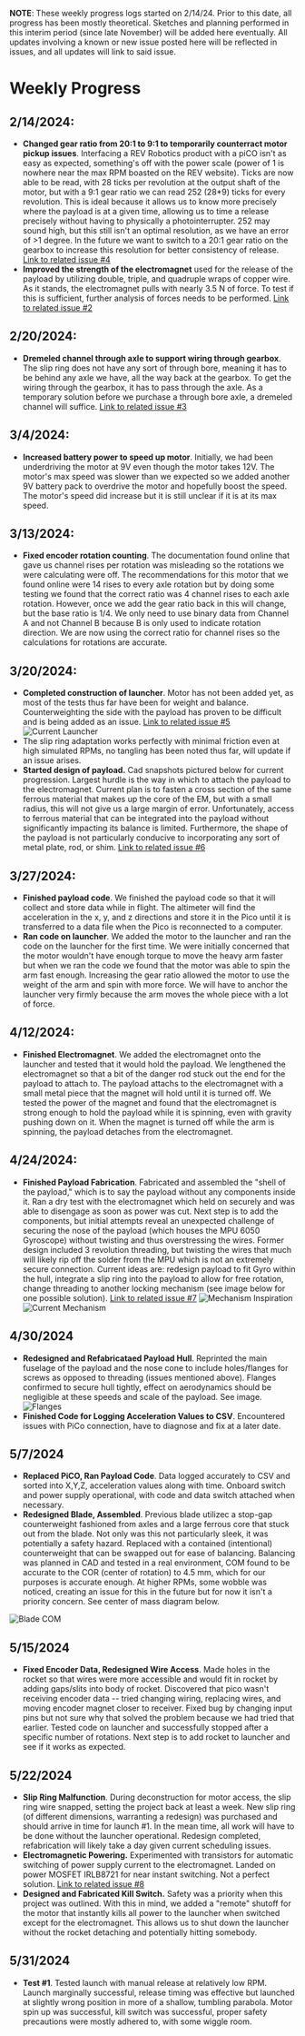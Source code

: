 **NOTE**: These weekly progress logs started on 2/14/24. Prior to this date, all progress has been mostly theoretical. Sketches and planning performed in this interim period (since late November) will be added here eventually. All updates involving a known or new issue posted here will be reflected in issues, and all updates will link to said issue.
# Weekly Progress
## 2/14/2024: 
* **Changed gear ratio from 20:1 to 9:1 to temporarily counterract motor pickup issues**. Interfacing a REV Robotics product with a piCO isn't as easy as expected, something's off with the power scale (power of 1 is nowhere near the max RPM boasted on the REV website). Ticks are now able to be read, with 28 ticks per revolution at the output shaft of the motor, but with a 9:1 gear ratio we can read 252 (28*9) ticks for every revolution. This is ideal because it allows us to know more precisely where the payload is at a given time, allowing us to time a release precisely without having to physically a photointerrupter. 252 may sound high, but this still isn't an optimal resolution, as we have an error of >1 degree. In the future we want to switch to a 20:1 gear ratio on the gearbox to increase this resolution for better consistency of release. [Link to related issue #4](https://github.com/GDamiani2927/Conklin-Damiani-PITS/issues/4)
* **Improved the strength of the electromagnet** used for the release of the payload by utilizing double, triple, and quadruple wraps of copper wire. As it stands, the electromagnet pulls with nearly 3.5 N of force. To test if this is sufficient, further analysis of forces needs to be performed. [Link to related issue #2](https://github.com/GDamiani2927/Conklin-Damiani-PITS/issues/2)
## 2/20/2024: 
* **Dremeled channel through axle to support wiring through gearbox**. The slip ring does not have any sort of through bore, meaning it has to be behind any axle we have, all the way back at the gearbox. To get the wiring through the gearbox, it has to pass through the axle. As a temporary solution before we purchase a through bore axle, a dremeled channel will suffice. [Link to related issue #3](https://github.com/GDamiani2927/Conklin-Damiani-PITS/issues/3)

## 3/4/2024:
* **Increased battery power to speed up motor**. Initially, we had been underdriving the motor at 9V even though the motor takes 12V. The motor's max speed was slower than we expected so we added another 9V battery pack to overdrive the motor and hopefully boost the speed. The motor's speed did increase but it is still unclear if it is at its max speed. 

## 3/13/2024:
* **Fixed encoder rotation counting**. The documentation found online that gave us channel rises per rotation was misleading so the rotations we were calculating were off. The recommendations for this motor that we found online were 14 rises to every axle rotation but by doing some testing we found that the correct ratio was 4 channel rises to each axle rotation. However, once we add the gear ratio back in this will change, but the base ratio is 1/4. We only need to use binary data from Channel A and not Channel B because B is only used to indicate rotation direction. We are now using the correct ratio for channel rises so the calculations for rotations are accurate.

## 3/20/2024:
* **Completed construction of launcher**. Motor has not been added yet, as most of the tests thus far have been for weight and balance. Counterweighting the side with the payload has proven to be difficult and is being added as an issue. [Link to related issue #5](https://github.com/GDamiani2927/Conklin-Damiani-PITS/issues/3)
![Current Launcher](https://github.com/GDamiani2927/Conklin-Damiani-PITS/blob/main/images/Launcher_Assembly.png)
* The slip ring adaptation works perfectly with minimal friction even at high simulated RPMs, no tangling has been noted thus far, will update if an issue arises.
* **Started design of payload.** Cad snapshots pictured below for current progression. Largest hurdle is the way in which to attach the payload to the electromagnet. Current plan is to fasten a cross section of the same ferrous material that makes up the core of the EM, but with a small radius, this will not give us a large margin of error. Unfortunately, access to ferrous material that can be integrated into the payload without significantly impacting its balance is limited. Furthermore, the shape of the payload is not particularly conducive to incorporating any sort of metal plate, rod, or shim. [Link to related issue #6](https://github.com/GDamiani2927/Conklin-Damiani-PITS/issues/6)

## 3/27/2024:
* **Finished payload code**. We finished the payload code so that it will collect and store data while in flight. The altimeter will find the acceleration in the x, y, and z directions and store it in the Pico until it is transferred to a data file when the Pico is reconnected to a computer.
* **Ran code on launcher**. We added the motor to the launcher and ran the code on the launcher for the first time. We were initially concerned that the motor wouldn't have enough torque to move the heavy arm faster but when we ran the code we found that the motor was able to spin the arm fast enough. Increasing the gear ratio allowed the motor to use the weight of the arm and spin with more force. We will have to anchor the launcher very firmly because the arm moves the whole piece with a lot of force.

## 4/12/2024:
* **Finished Electromagnet**. We added the electromagnet onto the launcher and tested that it would hold the payload. We lengthened the electromagnet so that a bit of the danger rod stuck out the end for the payload to attach to. The payload attachs to the electromagnet with a small metal piece that the magnet will hold until it is turned off. We tested the power of the magnet and found that the electromagnet is strong enough to hold the payload while it is spinning, even with gravity pushing down on it. When the magnet is turned off while the arm is spinning, the payload detaches from the electromagnet.

## 4/24/2024:
* **Finished Payload Fabrication**. Fabricated and assembled the "shell of the payload," which is to say the payload without any components inside it. Ran a dry test with the electromagnet which held on securely and was able to disengage as soon as power was cut. Next step is to add the components, but initial attempts reveal an unexpected challenge of securing the nose of the payload (which houses the MPU 6050 Gyroscope) without twisting and thus overstressing the wires. Former design included 3 revolution threading, but twisting the wires that much will likely rip off the solder from the MPU which is not an extremely secure connection. Current ideas are: redesign payload to fit Gyro within the hull, integrate a slip ring into the payload to allow for free rotation, change threading to another locking mechanism (see image below for one possible solution). [Link to related issue #7](https://github.com/GDamiani2927/Conklin-Damiani-PITS/issues/7)
![Mechanism Inspiration](https://github.com/GDamiani2927/Conklin-Damiani-PITS/blob/main/images/locking_mech.png)
![Current Mechanism](https://github.com/GDamiani2927/Conklin-Damiani-PITS/blob/main/images/Payload.png)

## 4/30/2024
* **Redesigned and Refabricataed Payload Hull**. Reprinted the main fuselage of the payload and the nose cone to include holes/flanges for screws as opposed to threading (issues mentioned above). Flanges confirmed to secure hull tightly, effect on aerodynamics should be negligible at these speeds and scale of the payload. See image.
![Flanges](https://github.com/GDamiani2927/Conklin-Damiani-PITS/blob/main/images/Casing.png)
* **Finished Code for Logging Acceleration Values to CSV**. Encountered issues with PiCo connection, have to diagnose and fix at a later date.

## 5/7/2024
* **Replaced PiCO, Ran Payload Code**. Data logged accurately to CSV and sorted into X,Y,Z, acceleration values along with time. Onboard switch and power supply operational, with code and data switch attached when necessary.
* **Redesigned Blade, Assembled**. Previous blade utilizec a stop-gap counterweight fashioned from axles and a large ferrous core that stuck out from the blade. Not only was this not particularly sleek, it was potentially a safety hazard. Replaced with a contained (intentional) counterweight that can be swapped out for ease of balancing. Balancing was planned in CAD and tested in a real environment, COM found to be accurate to the COR (center of rotation) to 4.5 mm, which for our purposes is accurate enough. At higher RPMs, some wobble was noticed, creating an issue for this in the future but for now it isn't a priority concern. See center of mass diagram below.

![Blade COM](https://github.com/GDamiani2927/Conklin-Damiani-PITS/blob/main/images/blade.png)
  
## 5/15/2024
* **Fixed Encoder Data, Redesigned Wire Access**. Made holes in the rocket so that wires were more accessible and would fit in rocket by adding gaps/slits into body of rocket. Discovered that pico wasn't receiving encoder data -- tried changing wiring, replacing wires, and moving encoder magnet closer to receiver. Fixed bug by changing input pins but not sure why that solved the problem because we had tried that earlier. Tested code on launcher and successfully stopped after a specific number of rotations. Next step is to add rocket to launcher and see if it works as expected.

## 5/22/2024
* **Slip Ring Malfunction**. During deconstruction for motor access, the slip ring wire snapped, setting the project back at least a week. New slip ring (of different dimensions, warranting a redesign) was purchased and should arrive in time for launch #1. In the mean time, all work will have to be done without the launcher operational. Redesign completed, refabrication will likely take a day given current scheduling issues.
* **Electromagnetic Powering.** Experimented with transistors for automatic switching of power supply current to the electromagnet. Landed on power MOSFET IRLB8721 for near instant switching. Not a perfect solution. [Link to related issue #8](https://github.com/GDamiani2927/Conklin-Damiani-PITS/issues/8)
* **Designed and Fabricated Kill Switch.** Safety was a priority when this project was outlined. With this in mind, we added a "remote" shutoff for the motor that instantly kills all power to the launcher when switched except for the electromagnet. This allows us to shut down the launcher without the rocket detaching and potentially hitting somebody.

## 5/31/2024
* **Test #1**. Tested launch with manual release at relatively low RPM. Launch marginally successful, release timing was effective but launched at slightly wrong position in more of a shallow, tumbling parabola. Motor spin up was successful, kill switch was successful, proper safety precautions were mostly adhered to, with some wiggle room.
